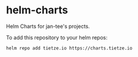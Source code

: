 # helm-charts

Helm Charts for jan-tee's projects.

To add this repository to your helm repos:

```
helm repo add tietze.io https://charts.tietze.io
```
